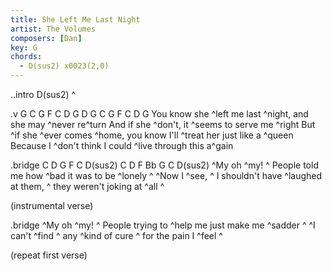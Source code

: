 ```yaml
---
title: She Left Me Last Night
artist: The Volumes
composers: [Dan]
key: G
chords:
  - D(sus2) x0023(2,0)
---
```

..intro D(sus2)
^

.v G C G F C D G D G C G F C D G
You know she ^left me last ^night, and she may ^never re^turn
And if she ^don't, it ^seems to serve me ^right
But ^if she ^ever comes ^home, you know I'll ^treat her just like a ^queen
Because I ^don't think I could ^live through this a^gain


  .bridge C D G F C D(sus2) C D F Bb G C D(sus2)
  ^My oh ^my! ^  People told me how ^bad it was to be ^lonely  ^
  ^Now I ^see, ^  I shouldn't have ^laughed at them, ^  they weren't joking at ^all  ^

  (instrumental verse)

  .bridge
  ^My oh ^my! ^  People trying to ^help me just make me ^sadder  ^
  ^I can't ^find ^  any ^kind of cure ^  for the pain I ^feel ^

  (repeat first verse)